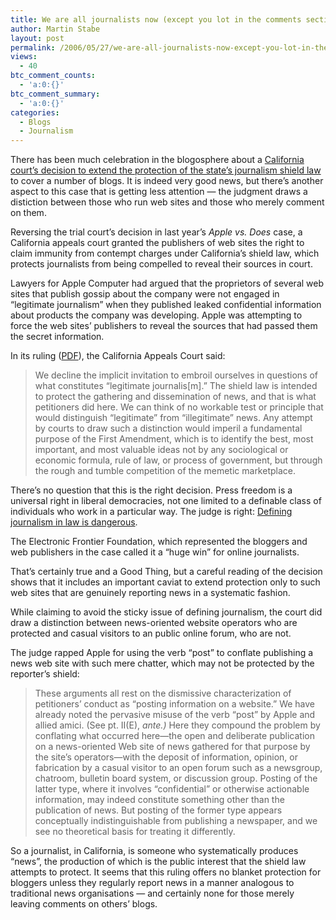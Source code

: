 ```yaml
---
title: We are all journalists now (except you lot in the comments section)
author: Martin Stabe
layout: post
permalink: /2006/05/27/we-are-all-journalists-now-except-you-lot-in-the-comments-section/
views:
  - 40
btc_comment_counts:
  - 'a:0:{}'
btc_comment_summary:
  - 'a:0:{}'
categories:
  - Blogs
  - Journalism
---
```

There has been much celebration in the blogosphere about a [California court&#8217;s decision to extend the protection of the state&#8217;s journalism shield law][1] to cover a number of blogs. It is indeed very good news, but there&#8217;s another aspect to this case that is getting less attention — the judgment draws a distiction between those who run web sites and those who merely comment on them.

Reversing the trial court&#8217;s decision in last year&#8217;s *Apple vs. Does* case, a California appeals court granted the publishers of web sites the right to claim immunity from contempt charges under California&#8217;s shield law, which protects journalists from being compelled to reveal their sources in court.

Lawyers for Apple Computer had argued that the proprietors of several web sites that publish gossip about the company were not engaged in &#8220;legitimate journalism&#8221; when they published leaked confidential information about products the company was developing. Apple was attempting to force the web sites&#8217; publishers to reveal the sources that had passed them the secret information.

In its ruling ([PDF][2]), the California Appeals Court said:

> We decline the implicit invitation to embroil ourselves in questions of what constitutes “legitimate journalis[m].” The shield law is intended to protect the gathering and dissemination of news, and that is what petitioners did here. We can think of no workable test or principle that would distinguish “legitimate” from “illegitimate” news. Any attempt by courts to draw such a distinction would imperil a fundamental purpose of the First Amendment, which is to identify the best, most important, and most valuable ideas not by any sociological or economic formula, rule of law, or process of government, but through the rough and tumble competition of the memetic marketplace. 

There&#8217;s no question that this is the right decision. Press freedom is a universal right in liberal democracies, not one limited to a definable class of individuals who work in a particular way. The judge is right: [Defining journalism in law is dangerous][3].

The Electronic Frontier Foundation, which represented the bloggers and web publishers in the case called it a &#8220;huge win&#8221; for online journalists. 

That&#8217;s certainly true and a Good Thing, but a careful reading of the decision shows that it includes an important caviat to extend protection only to such web sites that are genuinely reporting news in a systematic fashion.

While claiming to avoid the sticky issue of defining journalism, the court did draw a distinction between news-oriented website operators who are protected and casual visitors to an public online forum, who are not. 

The judge rapped Apple for using the verb &#8220;post&#8221; to conflate publishing a news web site with such mere chatter, which may not be protected by the reporter&#8217;s shield:

> These arguments all rest on the dismissive characterization of petitioners’ conduct as “posting information on a website.” We have already noted the pervasive misuse of the verb “post” by Apple and allied amici. (See pt. II(E), *ante.)* Here they compound the problem by conflating what occurred here—the open and deliberate publication on a news-oriented Web site of news gathered for that purpose by the site’s operators—with the deposit of information, opinion, or fabrication by a casual visitor to an open forum such as a newsgroup, chatroom, bulletin board system, or discussion group. Posting of the latter type, where it involves “confidential” or otherwise actionable information, may indeed constitute something other than the publication of news. But posting of the former type appears conceptually indistinguishable from publishing a newspaper, and we see no theoretical basis for treating it differently.

So a journalist, in California, is someone who systematically produces &#8220;news&#8221;, the production of which is the public interest that the shield law attempts to protect. It seems that this ruling offers no blanket protection for bloggers unless they regularly report news in a manner analogous to traditional news organisations &mdash; and certainly none for those merely leaving comments on others&#8217; blogs.

 [1]: http://www.contracostatimes.com/mld/cctimes/news/14677252.htm
 [2]: http://www.courtinfo.ca.gov/opinions/documents/H028579.PDF
 [3]: http://martinstabe.com/blog/?p=564